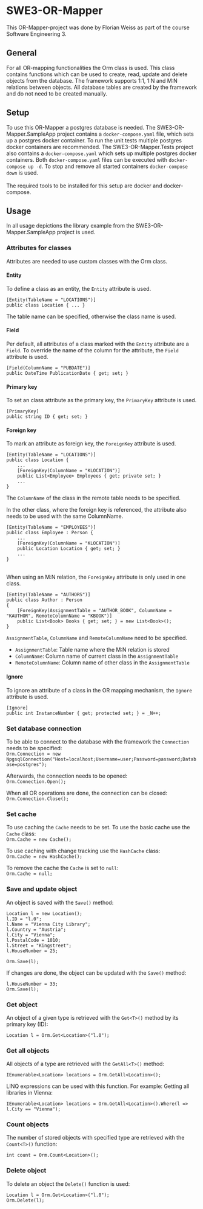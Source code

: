 # SWE3-OR-Mapper
This OR-Mapper-project was done by Florian Weiss as part of the course Software Engineering 3.



## General
For all OR-mapping functionalities the Orm class is used.
This class contains functions which can be used to create, read, update and delete objects from the database.
The framework supports 1:1, 1:N and M:N relations between objects.
All database tables are created by the framework and do not need to be created manually.



## Setup
To use this OR-Mapper a postgres database is needed.
The SWE3-OR-Mapper.SampleApp project contains a `docker-compose.yaml` file, which sets up a postgres docker container.
To run the unit tests multiple postgres docker containers are recommended.
The SWE3-OR-Mapper.Tests project also contains a `docker-compose.yaml` which sets up multiple postgres docker containers.
Both `docker-compose.yaml` files can be executed with `docker-compose up -d`. To stop and remove all started containers `docker-compose down` is used.<br><br>
The required tools to be installed for this setup are docker and docker-compose.



## Usage
In all usage depictions the library example from the SWE3-OR-Mapper.SampleApp project is used.


### Attributes for classes
Attributes are needed to use custom classes with the Orm class.

#### Entity
To define a class as an entity, the `Entity` attribute is used.
```
[Entity(TableName = "LOCATIONS")]
public class Location { ... }
```
The table name can be specified, otherwise the class name is used.

#### Field
Per default, all attributes of a class marked with the `Entity` attribute are a `Field`.
To override the name of the column for the attribute, the `Field` attribute is used.
```
[Field(ColumnName = "PUBDATE")]
public DateTime PublicationDate { get; set; }
```

#### Primary key
To set an class attribute as the primary key, the `PrimaryKey` attribute is used.
```
[PrimaryKey]
public string ID { get; set; }
```

#### Foreign key
To mark an attribute as foreign key, the `ForeignKey` attribute is used.
```
[Entity(TableName = "LOCATIONS")]
public class Location {
    ... 
    [ForeignKey(ColumnName = "KLOCATION")]
    public List<Employee> Employees { get; private set; }
    ...
}
```
The `ColumnName` of the class in the remote table needs to be specified.<br>

In the other class, where the foreign key is referenced, the attribute also needs to be used with the same ColumnName.
```
[Entity(TableName = "EMPLOYEES")]
public class Employee : Person {
    ... 
    [ForeignKey(ColumnName = "KLOCATION")]
    public Location Location { get; set; }
    ...
}

```

<br>When using an M:N relation, the `ForeignKey` attribute is only used in one class.
```
[Entity(TableName = "AUTHORS")]
public class Author : Person
{
    [ForeignKey(AssignmentTable = "AUTHOR_BOOK", ColumnName = "KAUTHOR", RemoteColumnName = "KBOOK")]
    public List<Book> Books { get; set; } = new List<Book>();
}
```
`AssignmentTable`, `ColumnName` and `RemoteColumnName` need to be specified.
* `AssignmentTable`: Table name where the M:N relation is stored
* `ColumnName`: Column name of current class in the `AssignmentTable`
* `RemoteColumnName`: Column name of other class in the `AssignmentTable`

#### Ignore
To ignore an attribute of a class in the OR mapping mechanism, the `Ignore` attribute is used.
```
[Ignore]
public int InstanceNumber { get; protected set; } = _N++;
```


### Set database connection
To be able to connect to the database with the framework the `Connection` needs to be specified:  
`Orm.Connection = new NpgsqlConnection("Host=localhost;Username=user;Password=password;Database=postgres");`

Afterwards, the connection needs to be opened:  
`Orm.Connection.Open();`

When all OR operations are done, the connection can be closed:  
`Orm.Connection.Close();`


### Set cache
To use caching the `Cache` needs to be set. To use the basic cache use the `Cache` class:  
`Orm.Cache = new Cache();`

To use caching with change tracking use the `HashCache` class:  
`Orm.Cache = new HashCache();`

To remove the cache the `Cache` is set to `null`:  
`Orm.Cache = null;`


### Save and update object
An object is saved with the `Save()` method:
```
Location l = new Location();
l.ID = "l.0";
l.Name = "Vienna City Library";
l.Country = "Austria";
l.City = "Vienna";
l.PostalCode = 1010;
l.Street = "Kingstreet";
l.HouseNumber = 25;

Orm.Save(l);
```
If changes are done, the object can be updated with the `Save()` method:
```
l.HouseNumber = 33;
Orm.Save(l);
```


### Get object
An object of a given type is retrieved with the `Get<T>()` method by its primary key (ID):
```
Location l = Orm.Get<Location>("l.0");
```


### Get all objects
All objects of a type are retrieved with the `GetAll<T>()` method:
```
IEnumerable<Location> locations = Orm.GetAll<Location>();
```
LINQ expressions can be used with this function. For example: Getting all libraries in Vienna:
```
IEnumerable<Location> locations = Orm.GetAll<Location>().Where(l => l.City == "Vienna");
```


### Count objects
The number of stored objects with specified type are retrieved with the `Count<T>()` function:
```
int count = Orm.Count<Location>();
```


### Delete object
To delete an object the `Delete()` function is used:
```
Location l = Orm.Get<Location>("l.0");
Orm.Delete(l);
```
